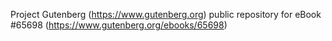 Project Gutenberg (https://www.gutenberg.org) public repository for
eBook #65698 (https://www.gutenberg.org/ebooks/65698)
